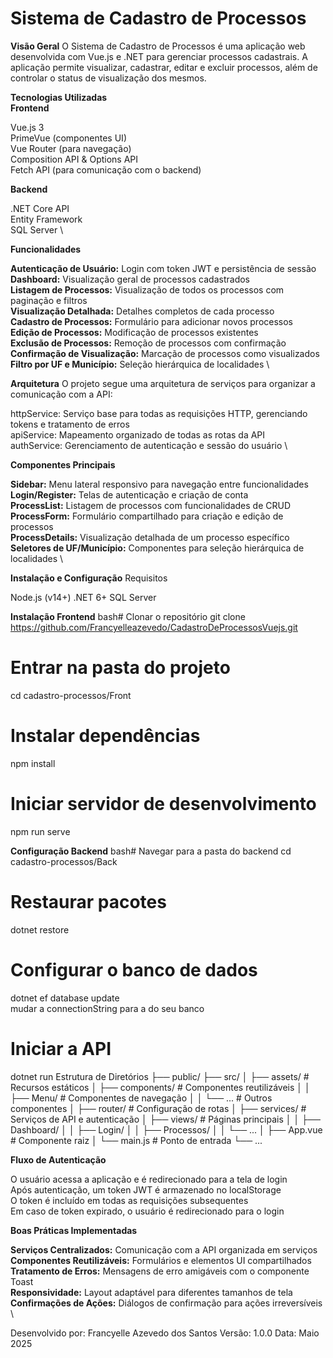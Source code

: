 # Sistema de Cadastro de Processos
**Visão Geral**
O Sistema de Cadastro de Processos é uma aplicação web desenvolvida com Vue.js e .NET para gerenciar processos cadastrais. A aplicação permite visualizar, cadastrar, editar e excluir processos, além de controlar o status de visualização dos mesmos.

**Tecnologias Utilizadas**  
**Frontend**

Vue.js 3 \
PrimeVue (componentes UI) \
Vue Router (para navegação) \
Composition API & Options API \
Fetch API (para comunicação com o backend)

**Backend**

.NET Core API \
Entity Framework \
SQL Server \

**Funcionalidades**

**Autenticação de Usuário:** Login com token JWT e persistência de sessão \
**Dashboard:** Visualização geral de processos cadastrados \
**Listagem de Processos:** Visualização de todos os processos com paginação e filtros \
**Visualização Detalhada:** Detalhes completos de cada processo \
**Cadastro de Processos:** Formulário para adicionar novos processos \
**Edição de Processos:** Modificação de processos existentes \
**Exclusão de Processos:** Remoção de processos com confirmação \
**Confirmação de Visualização:** Marcação de processos como visualizados \
**Filtro por UF e Município:** Seleção hierárquica de localidades \

**Arquitetura**
O projeto segue uma arquitetura de serviços para organizar a comunicação com a API:

httpService: Serviço base para todas as requisições HTTP, gerenciando tokens e tratamento de erros \
apiService: Mapeamento organizado de todas as rotas da API \
authService: Gerenciamento de autenticação e sessão do usuário \

**Componentes Principais**

**Sidebar:** Menu lateral responsivo para navegação entre funcionalidades \
**Login/Register:** Telas de autenticação e criação de conta \
**ProcessList:** Listagem de processos com funcionalidades de CRUD \
**ProcessForm:** Formulário compartilhado para criação e edição de processos \
**ProcessDetails:** Visualização detalhada de um processo específico \
**Seletores de UF/Município:** Componentes para seleção hierárquica de localidades \

**Instalação e Configuração**
Requisitos

Node.js (v14+)
.NET 6+
SQL Server

**Instalação Frontend**
bash# Clonar o repositório
git clone https://github.com/Francyelleazevedo/CadastroDeProcessosVuejs.git

# Entrar na pasta do projeto
cd cadastro-processos/Front

# Instalar dependências
npm install

# Iniciar servidor de desenvolvimento
npm run serve

**Configuração Backend**
bash# Navegar para a pasta do backend
cd cadastro-processos/Back

# Restaurar pacotes
dotnet restore

# Configurar o banco de dados
dotnet ef database update \
mudar a connectionString para a do seu banco

# Iniciar a API
dotnet run
Estrutura de Diretórios
├── public/
├── src/
│   ├── assets/           # Recursos estáticos
│   ├── components/       # Componentes reutilizáveis
│   │   ├── Menu/         # Componentes de navegação
│   │   └── ...           # Outros componentes
│   ├── router/           # Configuração de rotas
│   ├── services/         # Serviços de API e autenticação
│   ├── views/            # Páginas principais
│   │   ├── Dashboard/
│   │   ├── Login/
│   │   ├── Processos/
│   │   └── ...
│   ├── App.vue           # Componente raiz
│   └── main.js           # Ponto de entrada
└── ...

**Fluxo de Autenticação**

O usuário acessa a aplicação e é redirecionado para a tela de login \
Após autenticação, um token JWT é armazenado no localStorage \
O token é incluído em todas as requisições subsequentes \
Em caso de token expirado, o usuário é redirecionado para o login

**Boas Práticas Implementadas**

**Serviços Centralizados:** Comunicação com a API organizada em serviços \
**Componentes Reutilizáveis:** Formulários e elementos UI compartilhados \
**Tratamento de Erros:** Mensagens de erro amigáveis com o componente Toast \
**Responsividade:** Layout adaptável para diferentes tamanhos de tela \
**Confirmações de Ações:** Diálogos de confirmação para ações irreversíveis \

Desenvolvido por: Francyelle Azevedo dos Santos
Versão: 1.0.0
Data: Maio 2025
